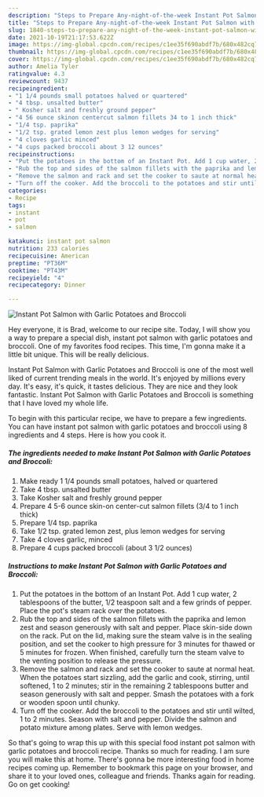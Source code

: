 ```yaml
---
description: "Steps to Prepare Any-night-of-the-week Instant Pot Salmon with Garlic Potatoes and Broccoli"
title: "Steps to Prepare Any-night-of-the-week Instant Pot Salmon with Garlic Potatoes and Broccoli"
slug: 1840-steps-to-prepare-any-night-of-the-week-instant-pot-salmon-with-garlic-potatoes-and-broccoli
date: 2021-10-19T21:17:53.622Z
image: https://img-global.cpcdn.com/recipes/c1ee35f690abdf7b/680x482cq70/instant-pot-salmon-with-garlic-potatoes-and-broccoli-recipe-main-photo.jpg
thumbnail: https://img-global.cpcdn.com/recipes/c1ee35f690abdf7b/680x482cq70/instant-pot-salmon-with-garlic-potatoes-and-broccoli-recipe-main-photo.jpg
cover: https://img-global.cpcdn.com/recipes/c1ee35f690abdf7b/680x482cq70/instant-pot-salmon-with-garlic-potatoes-and-broccoli-recipe-main-photo.jpg
author: Amelia Tyler
ratingvalue: 4.3
reviewcount: 9437
recipeingredient:
- "1 1/4 pounds small potatoes halved or quartered"
- "4 tbsp. unsalted butter"
- " Kosher salt and freshly ground pepper"
- "4 56 ounce skinon centercut salmon fillets 34 to 1 inch thick"
- "1/4 tsp. paprika"
- "1/2 tsp. grated lemon zest plus lemon wedges for serving"
- "4 cloves garlic minced"
- "4 cups packed broccoli about 3 12 ounces"
recipeinstructions:
- "Put the potatoes in the bottom of an Instant Pot. Add 1 cup water, 2 tablespoons of the butter, 1/2 teaspoon salt and a few grinds of pepper. Place the pot&#39;s steam rack over the potatoes."
- "Rub the top and sides of the salmon fillets with the paprika and lemon zest and season generously with salt and pepper. Place skin-side down on the rack. Put on the lid, making sure the steam valve is in the sealing position, and set the cooker to high pressure for 3 minutes for thawed or 5 minutes for frozen. When finished, carefully turn the steam valve to the venting position to release the pressure."
- "Remove the salmon and rack and set the cooker to saute at normal heat. When the potatoes start sizzling, add the garlic and cook, stirring, until softened, 1 to 2 minutes; stir in the remaining 2 tablespoons butter and season generously with salt and pepper. Smash the potatoes with a fork or wooden spoon until chunky."
- "Turn off the cooker. Add the broccoli to the potatoes and stir until wilted, 1 to 2 minutes. Season with salt and pepper. Divide the salmon and potato mixture among plates. Serve with lemon wedges."
categories:
- Recipe
tags:
- instant
- pot
- salmon

katakunci: instant pot salmon 
nutrition: 233 calories
recipecuisine: American
preptime: "PT36M"
cooktime: "PT43M"
recipeyield: "4"
recipecategory: Dinner

---
```



![Instant Pot Salmon with Garlic Potatoes and Broccoli](https://img-global.cpcdn.com/recipes/c1ee35f690abdf7b/680x482cq70/instant-pot-salmon-with-garlic-potatoes-and-broccoli-recipe-main-photo.jpg)

Hey everyone, it is Brad, welcome to our recipe site. Today, I will show you a way to prepare a special dish, instant pot salmon with garlic potatoes and broccoli. One of my favorites food recipes. This time, I'm gonna make it a little bit unique. This will be really delicious.



Instant Pot Salmon with Garlic Potatoes and Broccoli is one of the most well liked of current trending meals in the world. It's enjoyed by millions every day. It's easy, it's quick, it tastes delicious. They are nice and they look fantastic. Instant Pot Salmon with Garlic Potatoes and Broccoli is something that I have loved my whole life.


To begin with this particular recipe, we have to prepare a few ingredients. You can have instant pot salmon with garlic potatoes and broccoli using 8 ingredients and 4 steps. Here is how you cook it.

<!--inarticleads1-->

##### The ingredients needed to make Instant Pot Salmon with Garlic Potatoes and Broccoli:

1. Make ready 1 1/4 pounds small potatoes, halved or quartered
1. Take 4 tbsp. unsalted butter
1. Take  Kosher salt and freshly ground pepper
1. Prepare 4 5-6 ounce skin-on center-cut salmon fillets (3/4 to 1 inch thick)
1. Prepare 1/4 tsp. paprika
1. Take 1/2 tsp. grated lemon zest, plus lemon wedges for serving
1. Take 4 cloves garlic, minced
1. Prepare 4 cups packed broccoli (about 3 1/2 ounces)




<!--inarticleads2-->

##### Instructions to make Instant Pot Salmon with Garlic Potatoes and Broccoli:

1. Put the potatoes in the bottom of an Instant Pot. Add 1 cup water, 2 tablespoons of the butter, 1/2 teaspoon salt and a few grinds of pepper. Place the pot&#39;s steam rack over the potatoes.
1. Rub the top and sides of the salmon fillets with the paprika and lemon zest and season generously with salt and pepper. Place skin-side down on the rack. Put on the lid, making sure the steam valve is in the sealing position, and set the cooker to high pressure for 3 minutes for thawed or 5 minutes for frozen. When finished, carefully turn the steam valve to the venting position to release the pressure.
1. Remove the salmon and rack and set the cooker to saute at normal heat. When the potatoes start sizzling, add the garlic and cook, stirring, until softened, 1 to 2 minutes; stir in the remaining 2 tablespoons butter and season generously with salt and pepper. Smash the potatoes with a fork or wooden spoon until chunky.
1. Turn off the cooker. Add the broccoli to the potatoes and stir until wilted, 1 to 2 minutes. Season with salt and pepper. Divide the salmon and potato mixture among plates. Serve with lemon wedges.




So that's going to wrap this up with this special food instant pot salmon with garlic potatoes and broccoli recipe. Thanks so much for reading. I am sure you will make this at home. There's gonna be more interesting food in home recipes coming up. Remember to bookmark this page on your browser, and share it to your loved ones, colleague and friends. Thanks again for reading. Go on get cooking!
